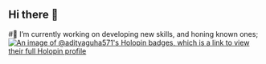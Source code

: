 ## Hi there 👋
#🔭 I’m currently working on developing new skills, and honing known ones;
[![An image of @adityaguha571's Holopin badges, which is a link to view their full Holopin profile](https://holopin.me/adityaguha571)](https://holopin.io/@adityaguha571)
<!--
**adityaguha571/adityaguha571** is a ✨ _special_ ✨ repository because its `README.md` (this file) appears on your GitHub profile.

Here are some ideas to get you started:

- 🔭 I’m currently working on ...
- 🌱 I’m currently learning ...
- 👯 I’m looking to collaborate on ...
- 🤔 I’m looking for help with ...
- 💬 Ask me about ...
- 📫 How to reach me: ...
- 😄 Pronouns: ...
- ⚡ Fun fact: ...
-->

